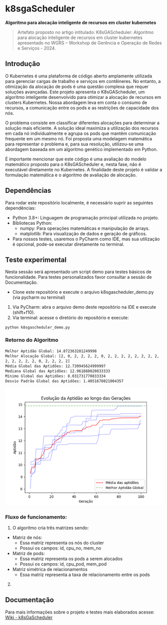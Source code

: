 # k8sgaScheduler
**Algoritmo para alocação inteligente de recursos em cluster kubernetes**

> Artefato proposto no artigo intitulado: K8sGAScheduler: Algoritmo para alocação inteligente de recursos em cluster kubernetes apresentado no WGRS – Workshop de Gerência e Operação de Redes e Serviços - 2024.

## Introdução

O Kubernetes é uma plataforma de código aberto amplamente utilizada para gerenciar cargas de trabalho e serviços em contêineres. No entanto, a otimização da alocação de pods é uma questão complexa que requer soluções avançadas. Este projeto apresenta o K8sGAScheduler, um algoritmo inteligente desenvolvido para otimizar a alocação de recursos em clusters Kubernetes. Nossa abordagem leva em conta o consumo de recursos, a comunicação entre os pods e as restrições de capacidade dos nós.

O problema consiste em classificar diferentes alocações para determinar a solução mais eficiente. A solução ideal maximiza a utilização dos recursos em cada nó individualmente e agrupa os pods que mantêm comunicação frequente em um mesmo nó. Foi proposta uma modelagem matemática para representar o problema e, para sua resolução, utilizou-se uma abordagem baseada em um algoritmo genético implementado em Python.

É importante mencionar que este código é uma avaliação do modelo matemático proposto para o K8sGAScheduler e, nesta fase, não é executável diretamente no Kubernetes. A finalidade deste projeto é validar a formulação matemática e o algoritmo de avaliação de alocação.

## Dependências

Para rodar este repositório localmente, é necessário suprir as seguintes dependências:

- Python 3.8+: Linguagem de programação principal utilizada no projeto.
- Bibliotecas Python:
  - numpy: Para operações matemáticas e manipulação de arrays.
  - matplotlib: Para visualização de dados e geração de gráficos.
- Para nossos testes, usaremos o PyCharm como IDE, mas sua utilização é opcional, pode-se executar diretamente no terminal.

## Teste experimental

Nesta sessão será apresentado um script demo para testes básicos de funcionalidade. Para testes personalizados favor consultar a sessão de Documentação.

- Clone este repositório e execute o arquivo k8sgascheduler_demo.py (via pycharm ou terminal)
1. Via PyCharm: abra o arquivo demo deste repositório na IDE e execute (shift+f10).
2. Via terminal: acesse o diretório do repositório e execute:

```shel
python k8sgascheduler_demo.py
```

### Retorno do Algoritmo

```shell
Melhor Aptidão Global: 14.872363281249998
Melhor Alocação Global: [2, 0, 2, 2, 2, 2, 0, 2, 2, 2, 2, 2, 2, 2, 2, 2, 2, 2, 2, 2, 0, 2, 2, 2, 2]
Média Global das Aptidões: 12.739945624999997
Mediana Global das Aptidões: 12.961888020833333
Mínimo Global das Aptidões: 8.031731770833334
Desvio Padrão Global das Aptidões: 1.4051678021004357
```

![Resultado](img/demo.png)

### Fluxo de funcionamento:

1. O algoritmo cria três matrizes sendo:
  - Matriz de nós:
    - Essa matriz representa os nós do cluster
    - Possui os campos: id, cpu_no, mem_no
  - Matriz de pods:
    - Essa matriz representa os pods a serem alocados
    - Possui os campos: id, cpu_pod, mem_pod
  - Matriz simétrica de relacionamentos
    - Essa matriz representa a taxa de relacionamento entre os pods

2. 

## Documentação

Para mais informações sobre o projeto e testes mais elaborados acesse: [Wiki - k8sGaScheduler](docs/documentacao.md)